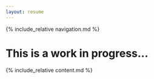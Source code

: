 ```yaml
---
layout: resume
---
```


<!-- Navigation-->
{% include_relative navigation.md %}
<h1>This is a work in progress...</h1>
<!-- Page Content-->
{% include_relative content.md %}